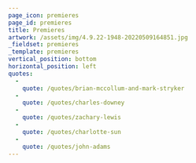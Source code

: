 ```yaml
---
page_icon: premieres
page_id: premieres
title: Premieres
artwork: /assets/img/4.9.22-1948-20220509164851.jpg
_fieldset: premieres
_template: premieres
vertical_position: bottom
horizontal_position: left
quotes:
  - 
    quote: /quotes/brian-mccollum-and-mark-stryker
  - 
    quote: /quotes/charles-downey
  - 
    quote: /quotes/zachary-lewis
  - 
    quote: /quotes/charlotte-sun
  - 
    quote: /quotes/john-adams
---
```





























